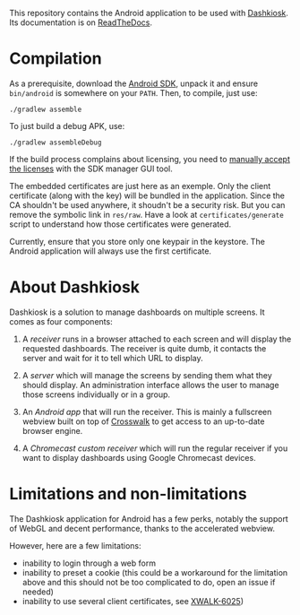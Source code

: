 This repository contains the Android application to be used with
[Dashkiosk](https://github.com/vincentbernat/dashkiosk). Its
documentation is on [ReadTheDocs][].

[ReadTheDocs]: http://dashkiosk.readthedocs.org/en/latest/android.html

# Compilation

As a prerequisite, download the [Android SDK][], unpack it and ensure
`bin/android` is somewhere on your `PATH`. Then, to compile, just use:

    ./gradlew assemble

To just build a debug APK, use:

    ./gradlew assembleDebug

If the build process complains about licensing, you need
to [manually accept the licenses][] with the SDK manager GUI tool.

[Android SDK]: http://developer.android.com/sdk/index.html#Other
[manually accept the licenses]: https://developer.android.com/studio/intro/update.html#download-with-gradle

The embedded certificates are just here as an exemple. Only the client
certificate (along with the key) will be bundled in the
application. Since the CA shouldn't be used anywhere, it shoudn't be a
security risk. But you can remove the symbolic link in `res/raw`. Have
a look at `certificates/generate` script to understand how those
certificates were generated.

Currently, ensure that you store only one keypair in the keystore. The
Android application will always use the first certificate.

# About Dashkiosk

Dashkiosk is a solution to manage dashboards on multiple screens. It
comes as four components:

 1. A _receiver_ runs in a browser attached to each screen and will
    display the requested dashboards. The receiver is quite dumb, it
    contacts the server and wait for it to tell which URL to display.

 2. A _server_ which will manage the screens by sending them what they
    should display. An administration interface allows the user to
    manage those screens individually or in a group.
    
 3. An _Android app_ that will run the receiver. This is mainly a
    fullscreen webview built on top of [Crosswalk][] to get access to
    an up-to-date browser engine.

 4. A _Chromecast custom receiver_ which will run the regular receiver
    if you want to display dashboards using Google Chromecast devices.

[Crosswalk]: https://crosswalk-project.org/

# Limitations and non-limitations

The Dashkiosk application for Android has a few perks, notably the
support of WebGL and decent performance, thanks to the accelerated
webview.

However, here are a few limitations:

 - inability to login through a web form
 - inability to preset a cookie (this could be a workaround for the
   limitation above and this should not be too complicated to do, open
   an issue if needed)
 - inability to use several client certificates, see
   [XWALK-6025](https://crosswalk-project.org/jira/browse/XWALK-6025))
